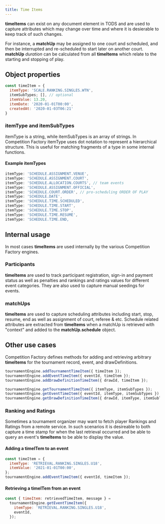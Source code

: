 ```yaml
---
title: Time Items
---
```


**timeItems** can exist on any document element in TODS and are used to capture attributes which may change over time and where it is desierable to keep track of such changes.

For instance, a **matchUp** may be assigned to one court and scheduled, and then be interrupted and re-scheduled to start later on another court. **matchUp** _duration_ can be calculated from all **timeItems** which relate to the starting and stopping of play.

## Object properties

```js
const timeItem = {
  itemType: 'SCALE.RANKING.SINGLES.WTN',
  itemSubTypes; [], // optional
  itemValue: 13.20,
  itemDate: '2020-01-01T00:00',
  createdAt: '2020-01-03T06:21'
}
```

### itemType and itemSubTypes

itemType is a string, while itemSubTypes is an array of strings. In Competition Factory itemType uses dot notation to represent a hierarchical structure. This is useful for matching fragments of a type in some internal functions.

#### Example itemTypes

```js
itemType: 'SCHEDULE.ASSIGNMENT.VENUE',
itemType: 'SCHEDULE.ASSIGNMENT.COURT',
itemType: 'SCHEDULE.ALLOCATION.COURTS', // team events
itemType: 'SCHEDULE.ASSIGNMENT.OFFICIAL',
itemType: 'SCHEDULE.COURT.ORDER', // pro-scheduling ORDER OF PLAY
itemType: 'SCHEDULE.DATE',
itemType: 'SCHEDULE.TIME.SCHEDULED',
itemType: 'SCHEDULE.TIME.START',
itemType: 'SCHEDULE.TIME.STOP',
itemType: 'SCHEDULE.TIME.RESUME',
itemType: 'SCHEDULE.TIME.END,
```

## Internal usage

In most cases **timeItems** are used internally by the various Competition Factory engines.

### Participants

**timeItems** are used to track participant registration, sign-in and payment status as well as penalties and rankings and ratings values for different event categories. They are also used to capture manual seedings for events.

### matchUps

**timeItems** are used to capture scheduling attributes including start, stop, resume, end as well as assignment of court, referee & etc. Schedule related attributes are extracted from **timeItems** when a matchUp is retrieved with "context" and added to the **matchUp.schedule** object.

## Other use cases

Competition Factory defines methods for adding and retrieving arbitrary **timeItems** for the tournament record, event, and drawDefinitions.

```js
tournamentEngine.addTournamentTimeItem({ timeItem });
tournamentEngine.addEventTimeItem({ eventId, timeItem });
tournamentEngine.addDrawDefinitionTimeItem({ drawId, timeItem });

tournamentEngine.getTournamentTimeItem({ itemType, itemSubTypes });
tournamentEngine.getEventTimeItem({ eventId, itemType, itemSubTypes });
tournamentEngine.getDrawDefinitionTimeItem({ drawId, itemType, itemSubTypes });
```

### Ranking and Ratings

Sometimes a tournament organizer may want to fetch player Rankings and Ratings from a remote service. In such scenarios it is desireable to both capture a time stamp for when the last retrieval occurred and be able to query an event's **timeItems** to be able to display the value.

#### Adding a timeITem to an event

```js
const timeItem = {
  itemType: 'RETRIEVAL.RANKING.SINGLES.U18',
  itemValue: '2021-01-01T00:00',
};
tournamentEngine.addEventTimeItem({ eventId, timeItem });
```

#### Retrieving a timeITem from an event

```js
const { timeItem: retrievedTimeItem, message } =
  tournamentEngine.getEventTimeItem({
    itemType: 'RETRIEVAL.RANKING.SINGLES.U18',
    eventId,
  });
```
